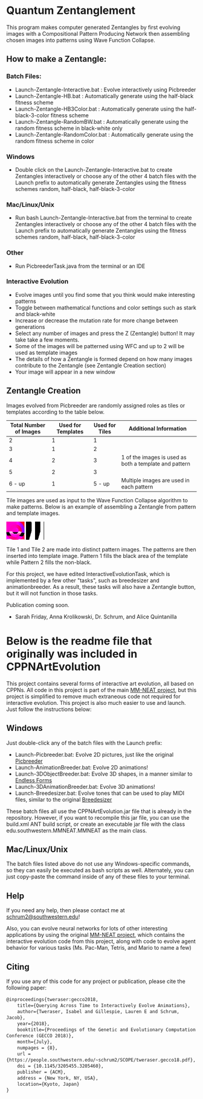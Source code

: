 # Quantum Zentanglement

This program makes computer generated Zentangles by first evolving images with a Compositional Pattern Producing Network then assembling chosen images into patterns using Wave Function Collapse. 

## How to make a Zentangle:
### Batch Files: 
* Launch-Zentangle-Interactive.bat : Evolve interactively using Picbreeder
* Launch-Zentangle-HB.bat : Automatically generate using the half-black fitness scheme
* Launch-Zentangle-HB3Color.bat : Automatically generate using the half-black-3-color fitness scheme
* Launch-Zentangle-RandomBW.bat : Automatically generate using the random fitness scheme in black-white only
* Launch-Zentangle-RandomColor.bat : Automatically generate using the random fitness scheme in color

### Windows 
* Double click on the Launch-Zentangle-Interactive.bat to create Zentangles interactively or choose any of the other 4 batch 		   files with the Launch prefix to automatically generate Zentangles using the fitness schemes random, half-black, half-black-3-color

### Mac/Linux/Unix 
* Run bash Launch-Zentangle-Interactive.bat from the terminal to create Zentangles interactively or choose any of the
  other 4 batch files with the Launch prefix to automatically generate Zentangles using the fitness schemes random, half-black,
  half-black-3-color

### Other
* Run PicbreederTask.java from the terminal or an IDE

### Interactive Evolution
* Evolve images until you find some that you think would make interesting patterns
* Toggle between mathematical functions and color settings such as stark and black-white
* Increase or decrease the mutation rate for more change between generations
* Select any number of images and press the Z (Zentangle) button! It may take take a few moments.
* Some of the images will be patterned using WFC and up to 2 will be used as template images
* The details of how a Zentangle is formed depend on how many images contribute to the Zentangle (see Zentangle Creation section)
* Your image will appear in a new window 

## Zentangle Creation

Images evolved from Picbreeder are randomly assigned roles as tiles or templates according to the table below.

Total Number of Images | Used for Templates | Used for Tiles | Additional Information
------------- | ------------- | ------------- | --------------------
2 | 1 | 1 |
3 | 1 | 2 |
4 | 2 | 3 | 1 of the images is used as both a template and pattern
5 | 2 | 3 |
6 - up | 1 | 5 - up | Multiple images are used in each pattern

Tile images are used as input to the Wave Function Collapse algorithm to make patterns. Below is an example of assembling a Zentangle from pattern and template images. 

![Tile 1](/tile0_1.bmp)
![Tile 2](/tile1_1.bmp)

Tile 1 and Tile 2 are made into distinct pattern images. The patterns are then inserted into template image. Pattern 1 fills the black area of the template while Pattern 2 fills the non-black.

For this project, we have edited InteractiveEvolutionTask, which is implemented by a few other "tasks", such as breedesizer and animationbreeder. As a result, these tasks will also have a Zentangle button, but it will not function in those tasks.

Publication coming soon.

- Sarah Friday, Anna Krolikowski, Dr. Schrum, and Alice Quintanilla

# Below is the readme file that originally was included in CPPNArtEvolution  

This project contains several forms of interactive art evolution, all based on CPPNs. All code in this project is part of the main [MM-NEAT project](https://github.com/schrum2/MM-NEAT), but this project is simplified to remove much extraneous code not required for interactive evolution. This project is also much easier to use and launch. Just follow the instructions below:

## Windows

Just double-click any of the batch files with the Launch prefix:

* Launch-Picbreeder.bat: Evolve 2D pictures, just like the original [Picbreeder](http://picbreeder.org/)
* Launch-AnimationBreeder.bat: Evolve 2D animations!
* Launch-3DObjectBreeder.bat: Evolve 3D shapes, in a manner similar to [Endless Forms](http://endlessforms.com/)
* Launch-3DAnimationBreeder.bat: Evolve 3D animations!
* Launch-Breedesizer.bat: Evolve tones that can be used to play MIDI files, similar to the original [Breedesizer](http://bthj.is/breedesizer/)

These batch files all use the CPPNArtEvolution.jar file that is already in the repository. However, if you want to recompile this jar file, you can use the build.xml ANT build script, or create an executable jar file with the class edu.southwestern.MMNEAT.MMNEAT as the main class.

## Mac/Linux/Unix

The batch files listed above do not use any Windows-specific commands, so they can easily be executed as bash scripts as well. Alternately, you can just copy-paste the command inside of any of these files to your terminal.

## Help

If you need any help, then please contact me at schrum2@southwestern.edu!

Also, you can evolve neural networks for lots of other interesting applications by using the original [MM-NEAT project](https://github.com/schrum2/MM-NEAT), which contains the interactive evolution code from this project, along with code to evolve agent behavior for various tasks (Ms. Pac-Man, Tetris, and Mario to name a few)

## Citing

If you use any of this code for any project or publication, please cite the following paper:

```
@inproceedings{tweraser:gecco2018,
	title={Querying Across Time to Interactively Evolve Animations},
	author={Tweraser, Isabel and Gillespie, Lauren E and Schrum, Jacob},
	year={2018},
	booktitle={Proceedings of the Genetic and Evolutionary Computation Conference (GECCO 2018)},
	month={July},
	numpages = {8},
	url = {https://people.southwestern.edu/~schrum2/SCOPE/tweraser.gecco18.pdf},
	doi = {10.1145/3205455.3205460},
	publisher = {ACM},
	address = {New York, NY, USA},
	location={Kyoto, Japan}
}

```

